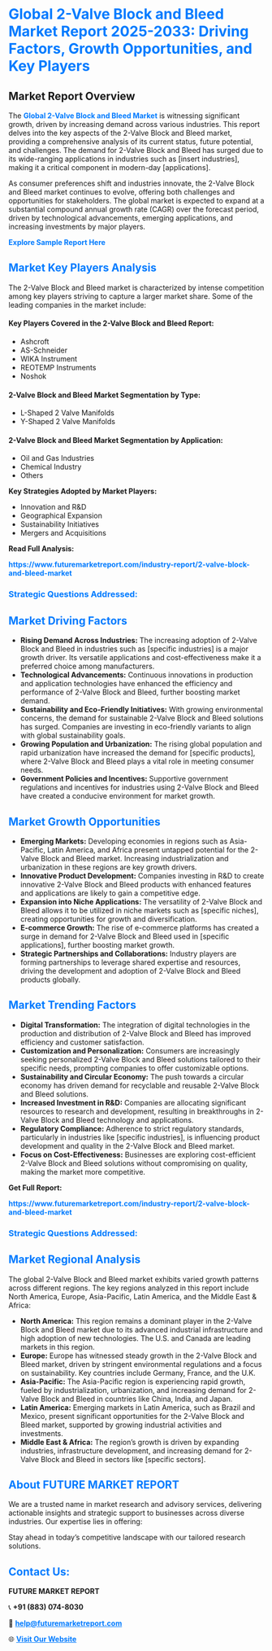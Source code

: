 <h1 style="color: #007BFF;">Global 2-Valve Block and Bleed Market Report 2025-2033: Driving Factors, Growth Opportunities, and Key Players</h1>

<section id="overview">
<h2>Market Report Overview</h2>
<p>The <a href="https://www.futuremarketreport.com/industry-report/2-valve-block-and-bleed-market" style="color: #007BFF; text-decoration: none;"><strong>Global 2-Valve Block and Bleed Market</strong></a> is witnessing significant growth, driven by increasing demand across various industries. This report delves into the key aspects of the 2-Valve Block and Bleed market, providing a comprehensive analysis of its current status, future potential, and challenges. The demand for 2-Valve Block and Bleed has surged due to its wide-ranging applications in industries such as [insert industries], making it a critical component in modern-day [applications].</p>
<p>As consumer preferences shift and industries innovate, the 2-Valve Block and Bleed market continues to evolve, offering both challenges and opportunities for stakeholders. The global market is expected to expand at a substantial compound annual growth rate (CAGR) over the forecast period, driven by technological advancements, emerging applications, and increasing investments by major players.</p>
</section>

<section id="overview">
<p><a href="https://www.futuremarketreport.com/request-sample/reportId=92461" style="color: #007BFF; text-decoration: none;"><strong>Explore Sample Report Here</strong></a></p>
</section>

<section id="key-players">
<h2 style="color: #007BFF;">Market Key Players Analysis</h2>
<p>The 2-Valve Block and Bleed market is characterized by intense competition among key players striving to capture a larger market share. Some of the leading companies in the market include:</p>
<h4>Key Players Covered in the 2-Valve Block and Bleed Report:</h4>
<ul><li>Ashcroft</li><li>AS-Schneider</li><li>WIKA Instrument</li><li>REOTEMP Instruments</li><li>Noshok</li></ul>
<h4>2-Valve Block and Bleed Market Segmentation by Type:</h4>
<ul><li>L-Shaped 2 Valve Manifolds</li><li>Y-Shaped 2 Valve Manifolds</li></ul>

<h4>2-Valve Block and Bleed Market Segmentation by Application:</h4>
<ul><li>Oil and Gas Industries</li><li>Chemical Industry</li><li>Others</li></ul>
<p><strong>Key Strategies Adopted by Market Players:</strong></p>
<ul>
<li>Innovation and R&D</li>
<li>Geographical Expansion</li>
<li>Sustainability Initiatives</li>
<li>Mergers and Acquisitions</li>
</ul>
</section>

<section>
<p><strong>Read Full Analysis: </strong></p><a href="https://www.futuremarketreport.com/industry-report/2-valve-block-and-bleed-market" style="color: #007BFF; text-decoration: none;"><strong>https://www.futuremarketreport.com/industry-report/2-valve-block-and-bleed-market</strong></a>
<h3 style="color: #007BFF;">Strategic Questions Addressed:</h3>
</section>

<section id="driving-factors">
<h2 style="color: #007BFF;">Market Driving Factors</h2>
<ul>
<li><strong>Rising Demand Across Industries:</strong> The increasing adoption of 2-Valve Block and Bleed in industries such as [specific industries] is a major growth driver. Its versatile applications and cost-effectiveness make it a preferred choice among manufacturers.</li>
<li><strong>Technological Advancements:</strong> Continuous innovations in production and application technologies have enhanced the efficiency and performance of 2-Valve Block and Bleed, further boosting market demand.</li>
<li><strong>Sustainability and Eco-Friendly Initiatives:</strong> With growing environmental concerns, the demand for sustainable 2-Valve Block and Bleed solutions has surged. Companies are investing in eco-friendly variants to align with global sustainability goals.</li>
<li><strong>Growing Population and Urbanization:</strong> The rising global population and rapid urbanization have increased the demand for [specific products], where 2-Valve Block and Bleed plays a vital role in meeting consumer needs.</li>
<li><strong>Government Policies and Incentives:</strong> Supportive government regulations and incentives for industries using 2-Valve Block and Bleed have created a conducive environment for market growth.</li>
</ul>
</section>

<section id="growth-opportunities">
<h2 style="color: #007BFF;">Market Growth Opportunities</h2>
<ul>
<li><strong>Emerging Markets:</strong> Developing economies in regions such as Asia-Pacific, Latin America, and Africa present untapped potential for the 2-Valve Block and Bleed market. Increasing industrialization and urbanization in these regions are key growth drivers.</li>
<li><strong>Innovative Product Development:</strong> Companies investing in R&D to create innovative 2-Valve Block and Bleed products with enhanced features and applications are likely to gain a competitive edge.</li>
<li><strong>Expansion into Niche Applications:</strong> The versatility of 2-Valve Block and Bleed allows it to be utilized in niche markets such as [specific niches], creating opportunities for growth and diversification.</li>
<li><strong>E-commerce Growth:</strong> The rise of e-commerce platforms has created a surge in demand for 2-Valve Block and Bleed used in [specific applications], further boosting market growth.</li>
<li><strong>Strategic Partnerships and Collaborations:</strong> Industry players are forming partnerships to leverage shared expertise and resources, driving the development and adoption of 2-Valve Block and Bleed products globally.</li>
</ul>
</section>

<section id="trending-factors">
<h2 style="color: #007BFF;">Market Trending Factors</h2>
<ul>
<li><strong>Digital Transformation:</strong> The integration of digital technologies in the production and distribution of 2-Valve Block and Bleed has improved efficiency and customer satisfaction.</li>
<li><strong>Customization and Personalization:</strong> Consumers are increasingly seeking personalized 2-Valve Block and Bleed solutions tailored to their specific needs, prompting companies to offer customizable options.</li>
<li><strong>Sustainability and Circular Economy:</strong> The push towards a circular economy has driven demand for recyclable and reusable 2-Valve Block and Bleed solutions.</li>
<li><strong>Increased Investment in R&D:</strong> Companies are allocating significant resources to research and development, resulting in breakthroughs in 2-Valve Block and Bleed technology and applications.</li>
<li><strong>Regulatory Compliance:</strong> Adherence to strict regulatory standards, particularly in industries like [specific industries], is influencing product development and quality in the 2-Valve Block and Bleed market.</li>
<li><strong>Focus on Cost-Effectiveness:</strong> Businesses are exploring cost-efficient 2-Valve Block and Bleed solutions without compromising on quality, making the market more competitive.</li>
</ul>
</section>

<section>
<p><strong>Get Full Report: </strong></p><a href="https://www.futuremarketreport.com/industry-report/2-valve-block-and-bleed-market" style="color: #007BFF; text-decoration: none;"><strong>https://www.futuremarketreport.com/industry-report/2-valve-block-and-bleed-market</strong></a>
<h3 style="color: #007BFF;">Strategic Questions Addressed:</h3>
</section>


<section id="regional-analysis">
<h2 style="color: #007BFF;">Market Regional Analysis</h2>
<p>The global 2-Valve Block and Bleed market exhibits varied growth patterns across different regions. The key regions analyzed in this report include North America, Europe, Asia-Pacific, Latin America, and the Middle East & Africa:</p>
<ul>
<li><strong>North America:</strong> This region remains a dominant player in the 2-Valve Block and Bleed market due to its advanced industrial infrastructure and high adoption of new technologies. The U.S. and Canada are leading markets in this region.</li>
<li><strong>Europe:</strong> Europe has witnessed steady growth in the 2-Valve Block and Bleed market, driven by stringent environmental regulations and a focus on sustainability. Key countries include Germany, France, and the U.K.</li>
<li><strong>Asia-Pacific:</strong> The Asia-Pacific region is experiencing rapid growth, fueled by industrialization, urbanization, and increasing demand for 2-Valve Block and Bleed in countries like China, India, and Japan.</li>
<li><strong>Latin America:</strong> Emerging markets in Latin America, such as Brazil and Mexico, present significant opportunities for the 2-Valve Block and Bleed market, supported by growing industrial activities and investments.</li>
<li><strong>Middle East & Africa:</strong> The region’s growth is driven by expanding industries, infrastructure development, and increasing demand for 2-Valve Block and Bleed in sectors like [specific sectors].</li>
</ul>
</section>

<footer>
<h2 style="color: #007BFF;">About FUTURE MARKET REPORT</h2>
<p>We are a trusted name in market research and advisory services, delivering actionable insights and strategic support to businesses across diverse industries. Our expertise lies in offering:</p>

<p>Stay ahead in today’s competitive landscape with our tailored research solutions.</p>

<h2 style="color: #007BFF;">Contact Us:</h2>
<p><strong>FUTURE MARKET REPORT</strong></p>
<p>📞 <strong>+91 (883) 074-8030</strong></p>
<p>📧 <strong><a href="mailto:help@futuremarketreport.com" style="color: #007BFF;">help@futuremarketreport.com</a></strong></p>
<p>🌐 <strong><a href="https://www.futuremarketreport.com/" style="color: #007BFF;">Visit Our Website</a></strong></p>
</footer>